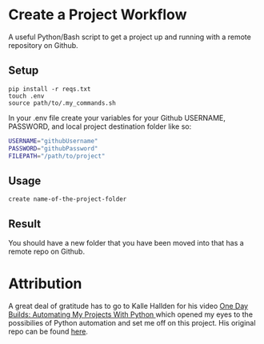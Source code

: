 # Create a Project Workflow

A useful Python/Bash script to get a project up and running with a remote repository on Github.

## Setup

```shell
pip install -r reqs.txt
touch .env
source path/to/.my_commands.sh
```

In your .env file create your variables for your Github USERNAME, PASSWORD, and local project destination folder like so:

```bash
USERNAME="githubUsername"
PASSWORD="githubPassword"
FILEPATH="/path/to/project"
```

## Usage

```shell
create name-of-the-project-folder
```

## Result

You should have a new folder that you have been moved into that has a remote repo on Github.

# Attribution

A great deal of gratitude has to go to Kalle Hallden for his video [One Day Builds: Automating My Projects With Python
](https://www.youtube.com/watch?v=7Y8Ppin12r4) which opened my eyes to the possibilies of Python automation and set me off on this project. His original repo can be found [here](https://github.com/KalleHallden/ProjectInitializationAutomation).
